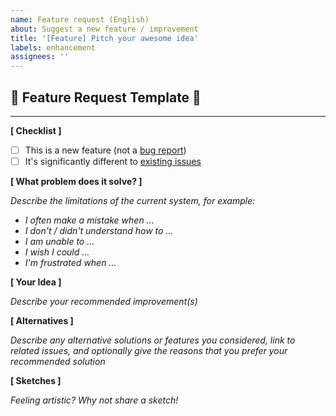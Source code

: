 ```yaml
---
name: Feature request (English)
about: Suggest a new feature / improvement
title: '[Feature] Pitch your awesome idea'
labels: enhancement
assignees: ''
---
```


**🎉 Feature Request Template 🎉**
---
***

**\[ Checklist \]**

- [ ] This is a new feature (not a [bug report](https://github.com/codee-club/contributors/issues/new?assignees=&labels=bug&template=bug-report-english.md&title=%5BBug%5D+Write+clear+%26+specific+title))
- [ ] It's significantly different to [existing issues](https://github.com/codee-club/contributors/issues?q=is%3Aissue)

**\[ What problem does it solve? \]**

*Describe the limitations of the current system, for example:*

- *I often make a mistake when ...*
- *I don't / didn't understand how to ...*
- *I am unable to ...*
- *I wish I could ...*
- *I'm frustrated when ...*

**\[ Your Idea \]**

*Describe your recommended improvement(s)*

**\[ Alternatives \]**

*Describe any alternative solutions or features you considered, link to related issues, and optionally give the reasons that you prefer your recommended solution*

**\[ Sketches \]**

*Feeling artistic? Why not share a sketch!*
